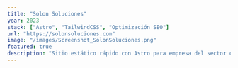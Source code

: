 ```yaml
---
title: "Solon Soluciones"
year: 2023
stack: ["Astro", "TailwindCSS", "Optimización SEO"]
url: "https://solonsoluciones.com"
image: "/images/Screenshot_SolonSoluciones.png"
featured: true
description: "Sitio estático rápido con Astro para empresa del sector construcción. Contenido informativo y galería."
---
```

